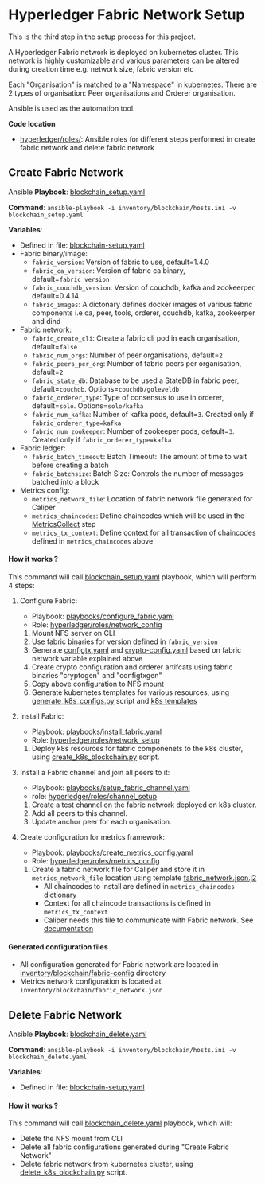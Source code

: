 Hyperledger Fabric Network Setup
================================

This is the third step in the setup process for this project.

A Hyperledger Fabric network is deployed on kubernetes cluster. This network is highly customizable and various parameters can be altered during creation time e.g. network size, fabric version etc

Each "Organisation" is matched to a "Namespace" in kubernetes. There are 2 types of organisation: Peer organisations and Orderer organisation.

Ansible is used as the automation tool.

**Code location**
- [hyperledger/roles/](../hyperledger/roles): Ansible roles for different steps performed in create fabric network and delete fabric network


Create Fabric Network
-------------

Ansible **Playbook**: [blockchain_setup.yaml](../blockchain_setup.yaml)

**Command**: `ansible-playbook -i inventory/blockchain/hosts.ini -v blockchain_setup.yaml`

**Variables**:
- Defined in file: [blockchain-setup.yaml](../inventory/blockchain/group_vars/blockchain-setup.yaml)
- Fabric binary/image:
    * `fabric_version`: Version of fabric to use, default=1.4.0
    * `fabric_ca_version`: Version of fabric ca binary, default=`fabric_version`
    * `fabric_couchdb_version`: Version of couchdb, kafka and zookeerper, default=0.4.14 
    * `fabric_images`: A dictonary defines docker images of various fabric components i.e ca, peer, tools, orderer, couchdb, kafka, zookeerper and dind
- Fabric network:
    * `fabric_create_cli`: Create a fabric cli pod in each organisation, default=`false`
    * `fabric_num_orgs`: Number of peer organisations, default=`2`
    * `fabric_peers_per_org`: Number of fabric peers per organisation, default=`2`
    * `fabric_state_db`: Database to be used a StateDB in fabric peer, default=`couchdb`. Options=`couchdb/goleveldb`
    * `fabric_orderer_type`: Type of consensus to use in orderer, default=`solo`. Options=`solo/kafka`
    * `fabric_num_kafka`: Number of kafka pods, default=`3`. Created only if `fabric_orderer_type=kafka`
    * `fabric_num_zookeeper`: Number of zookeeper pods, default=`3`. Created only if `fabric_orderer_type=kafka` 
- Fabric ledger:
    * `fabric_batch_timeout`: Batch Timeout: The amount of time to wait before creating a batch
    * `fabric_batchsize`: Batch Size: Controls the number of messages batched into a block
- Metrics config:
    * `metrics_network_file`: Location of fabric network file generated for Caliper
    * `metrics_chaincodes`: Define chaincodes which will be used in the [MetricsCollect](MetricsCollect.md) step
    * `metrics_tx_context`: Define context for all transaction of chaincodes defined in `metrics_chaincodes` above

#### How it works ?

This command will call [blockchain_setup.yaml](../blockchain_setup.yaml) playbook, which will perform 4 steps:

1. Configure Fabric: 
    * Playbook: [playbooks/configure_fabric.yaml](../playbooks/configure_fabric.yaml)
    * Role: [hyperledger/roles/network_config](../hyperledger/roles/network_config)
    1. Mount NFS server on CLI
    2. Use fabric binaries for version defined in `fabric_version`
    2. Generate [configtx.yaml](../hyperledger/roles/network_config/templates/configtx.yaml.j2) and [crypto-config.yaml](../hyperledger/roles/network_config/templates/configtx.yaml.j2)  based on fabric network variable explained above
    3. Create crypto configuration and orderer artifcats using fabric binaries "cryptogen" and "configtxgen"
    4. Copy above configuration to NFS mount
    5. Generate kubernetes templates for various resources, using [generate_k8s_configs.py](../hyperledger/roles/network_config/files/generate_k8s_configs.py) script and [k8s templates](../hyperledger/roles/network_config/templates)
    
2. Install Fabric:
    * Playbook: [playbooks/install_fabric.yaml](../playbooks/install_fabric.yaml)
    * Role: [hyperledger/roles/network_setup](../hyperledger/roles/network_setup)
    1. Deploy k8s resources for fabric componenets to the k8s cluster, using [create_k8s_blockchain.py](../hyperledger/roles/network_setup/files/create_k8s_blockchain.py) script.
3. Install a Fabric channel and join all peers to it:
    * Playbook: [playbooks/setup_fabric_channel.yaml](../playbooks/setup_fabric_channel.yaml)
    * role: [hyperledger/roles/channel_setup](../hyperledger/roles/channel_setup)
    1. Create a test channel on the fabric network deployed on k8s cluster.
    2. Add all peers to this channel.
    3. Update anchor peer for each organisation.
4. Create configuration for metrics framework: 
    * Playbook: [playbooks/create_metrics_config.yaml](../playbooks/create_metrics_config.yaml)
    * Role: [hyperledger/roles/metrics_config](../hyperledger/roles/metrics_config)
    1. Create a fabric network file for Caliper and store it in `metrics_network_file` location using template [fabric_network.json.j2](../hyperledger/roles/metrics_config/templates/fabric_network.json.j2)
        * All chaincodes to install are defined in `metrics_chaincodes` dictionary 
        * Context for all chaincode transactions is defined in `metrics_tx_context` 
        * Caliper needs this file to communicate with Fabric network. See [documentation](https://hyperledger.github.io/caliper/docs/Fabric_Configuration.html#fabric)
    
    
#### Generated configuration files

- All configuration generated for Fabric network are located in [inventory/blockchain/fabric-config](../inventory/blockchain/fabric-config) directory
- Metrics network configuration is located at `inventory/blockchain/fabric_network.json`


Delete Fabric Network
-------------

Ansible **Playbook**: [blockchain_delete.yaml](../blockchain_delete.yaml)

**Command**: `ansible-playbook -i inventory/blockchain/hosts.ini -v blockchain_delete.yaml`

**Variables**:
- Defined in file: [blockchain-setup.yaml](../inventory/blockchain/group_vars/blockchain-setup.yaml)

#### How it works ?

This command will call [blockchain_delete.yaml](../blockchain_delete.yaml) playbook, which will:
* Delete the NFS mount from CLI 
* Delete all fabric configurations generated during "Create Fabric Network"
* Delete fabric network from kubernetes cluster, using [delete_k8s_blockchain.py](../hyperledger/roles/network_setup/files/delete_k8s_blockchain.py) script.
    
